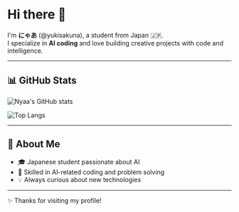 # Hi there 👋

I'm **にゃあ** (@yukisakuna), a student from Japan 🇯🇵.  
I specialize in **AI coding** and love building creative projects with code and intelligence.  

---

## 📊 GitHub Stats

![Nyaa's GitHub stats](https://github-readme-stats.vercel.app/api?username=yukisakuna&show_icons=true&theme=tokyonight)

![Top Langs](https://github-readme-stats.vercel.app/api/top-langs/?username=yukisakuna&layout=compact&theme=tokyonight)

---

## 🌱 About Me
- 🎓 Japanese student passionate about AI  
- 🤖 Skilled in AI-related coding and problem solving  
- 💡 Always curious about new technologies  

---

✨ Thanks for visiting my profile!
